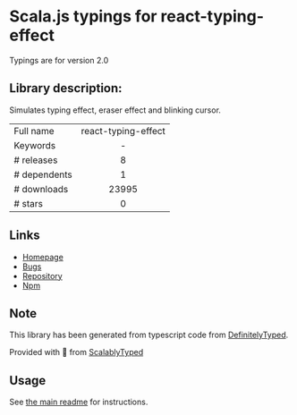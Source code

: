 
# Scala.js typings for react-typing-effect

Typings are for version 2.0

## Library description:
Simulates typing effect, eraser effect and blinking cursor.

|                    |                 |
| ------------------ | :-------------: |
| Full name          | react-typing-effect |
| Keywords           | - |
| # releases         | 8 |
| # dependents       | 1 |
| # downloads        | 23995 |
| # stars            | 0 |

## Links
- [Homepage](https://github.com/lamyfarai/react-typing-effect#readme)
- [Bugs](https://github.com/lamyfarai/react-typing-effect/issues)
- [Repository](https://github.com/lamyfarai/react-typing-effect)
- [Npm](https://www.npmjs.com/package/react-typing-effect)
    


## Note
This library has been generated from typescript code from [DefinitelyTyped](https://definitelytyped.org).

Provided with :purple_heart: from [ScalablyTyped](https://github.com/oyvindberg/ScalablyTyped)

## Usage
See [the main readme](../../readme.md) for instructions.


